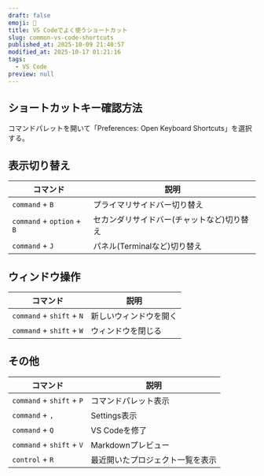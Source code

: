 ```yaml
---
draft: false
emoji: 🚆
title: VS Codeでよく使うショートカット
slug: common-vs-code-shortcuts
published_at: 2025-10-09 21:40:57
modified_at: 2025-10-17 01:21:16
tags:
  - VS Code
preview: null
---
```


## ショートカットキー確認方法

コマンドパレットを開いて「Preferences: Open Keyboard Shortcuts」を選択する。

## 表示切り替え

| コマンド                   | 説明                                       |
| -------------------------- | ------------------------------------------ |
| `command` + `B`            | プライマリサイドバー切り替え               |
| `command` + `option` + `B` | セカンダリサイドバー(チャットなど)切り替え |
| `command` + `J`            | パネル(Terminalなど)切り替え               |

## ウィンドウ操作

| コマンド                  | 説明                   |
| ------------------------- | ---------------------- |
| `command` + `shift` + `N` | 新しいウィンドウを開く |
| `command` + `shift` + `W` | ウィンドウを閉じる     |

## その他

| コマンド                  | 説明                             |
| ------------------------- | -------------------------------- |
| `command` + `shift` + `P` | コマンドパレット表示             |
| `command` + `,`           | Settings表示                     |
| `command` + `Q`           | VS Codeを修了                    |
| `command` + `shift` + `V` | Markdownプレビュー               |
| `control` + `R`           | 最近開いたプロジェクト一覧を表示 |
